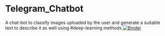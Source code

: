 # Telegram_Chatbot
A chat-bot to classify images uploaded by the user and generate a suitable text to describe it as well using #deep-learning methods 
[![Binder](https://mybinder.org/badge_logo.svg)](https://mybinder.org/v2/gh/YoushaaMurhij/Telegram_Chatbot/master)
